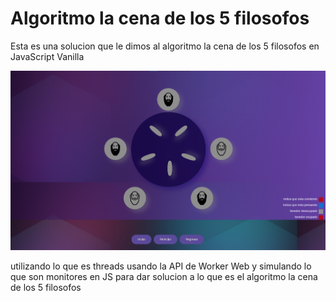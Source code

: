 # Algoritmo la cena de los 5 filosofos

Esta es una solucion que le dimos al algoritmo la cena de los 5 filosofos en JavaScript Vanilla

![screenShot la cena de los 5 filosofos](/screenShot.png)

utilizando lo que es threads usando la API de Worker Web y simulando lo que son monitores en JS para dar solucion a lo que es el algoritmo la cena de los 5 filosofos
